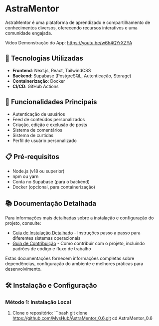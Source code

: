 # AstraMentor

AstraMentor é uma plataforma de aprendizado e compartilhamento de conhecimentos diversos, oferecendo recursos interativos e uma comunidade engajada.

Vídeo Demonstração do App: https://youtu.be/w6h4QYrXZYA

## 🚀 Tecnologias Utilizadas

- **Frontend**: Next.js, React, TailwindCSS
- **Backend**: Supabase (PostgreSQL, Autenticação, Storage)
- **Containerização**: Docker
- **CI/CD**: GitHub Actions

## 🔑 Funcionalidades Principais

- Autenticação de usuários
- Feed de conteúdos personalizados
- Criação, edição e exclusão de posts
- Sistema de comentários
- Sistema de curtidas
- Perfil de usuário personalizado

## 📋 Pré-requisitos

- Node.js (v18 ou superior)
- npm ou yarn
- Conta no Supabase (para o backend)
- Docker (opcional, para containerização)

## 📚 Documentação Detalhada

Para informações mais detalhadas sobre a instalação e configuração do projeto, consulte:

- [Guia de Instalação Detalhado](INSTALLATION.md) - Instruções passo a passo para diferentes sistemas operacionais
- [Guia de Contribuição](CONTRIBUTING.md) - Como contribuir com o projeto, incluindo padrões de código e fluxo de trabalho

Estas documentações fornecem informações completas sobre dependências, configuração do ambiente e melhores práticas para desenvolvimento.

## 🛠️ Instalação e Configuração

### Método 1: Instalação Local

1. Clone o repositório:
   \`\`\`bash
   git clone https://github.com/MvsHub/AstraMentor_0.6.git
   cd AstraMentor_0.6

